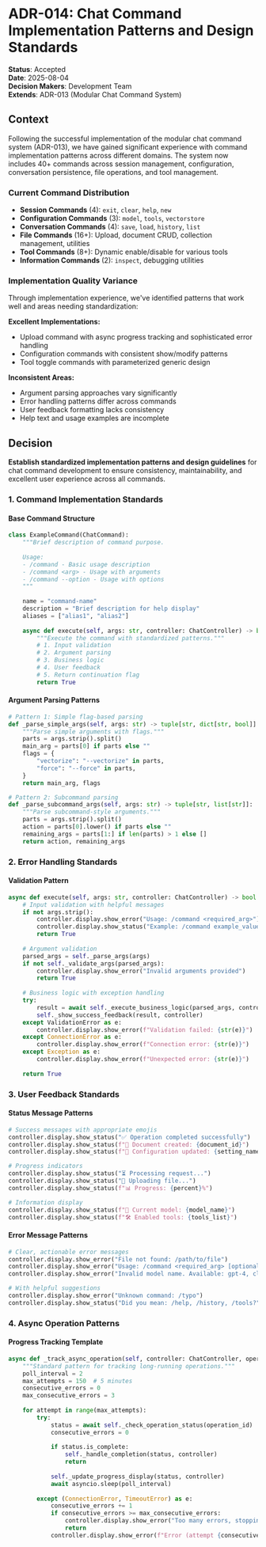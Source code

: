 # ADR-014: Chat Command Implementation Patterns and Design Standards

**Status**: Accepted  
**Date**: 2025-08-04  
**Decision Makers**: Development Team  
**Extends**: ADR-013 (Modular Chat Command System)

## Context

Following the successful implementation of the modular chat command system (ADR-013), we have gained significant experience with command implementation patterns across different domains. The system now includes 40+ commands across session management, configuration, conversation persistence, file operations, and tool management.

### Current Command Distribution

- **Session Commands** (4): `exit`, `clear`, `help`, `new`
- **Configuration Commands** (3): `model`, `tools`, `vectorstore`
- **Conversation Commands** (4): `save`, `load`, `history`, `list`
- **File Commands** (16+): Upload, document CRUD, collection management, utilities
- **Tool Commands** (8+): Dynamic enable/disable for various tools
- **Information Commands** (2): `inspect`, debugging utilities

### Implementation Quality Variance

Through implementation experience, we've identified patterns that work well and areas needing standardization:

**Excellent Implementations:**
- Upload command with async progress tracking and sophisticated error handling
- Configuration commands with consistent show/modify patterns
- Tool toggle commands with parameterized generic design

**Inconsistent Areas:**
- Argument parsing approaches vary significantly
- Error handling patterns differ across commands
- User feedback formatting lacks consistency
- Help text and usage examples are incomplete

## Decision

**Establish standardized implementation patterns and design guidelines** for chat command development to ensure consistency, maintainability, and excellent user experience across all commands.

### 1. Command Implementation Standards

#### Base Command Structure
```python
class ExampleCommand(ChatCommand):
    """Brief description of command purpose.
    
    Usage:
    - /command - Basic usage description
    - /command <arg> - Usage with arguments
    - /command --option - Usage with options
    """
    
    name = "command-name"
    description = "Brief description for help display"
    aliases = ["alias1", "alias2"]
    
    async def execute(self, args: str, controller: ChatController) -> bool:
        """Execute the command with standardized patterns."""
        # 1. Input validation
        # 2. Argument parsing
        # 3. Business logic
        # 4. User feedback
        # 5. Return continuation flag
        return True
```

#### Argument Parsing Patterns
```python
# Pattern 1: Simple flag-based parsing
def _parse_simple_args(self, args: str) -> tuple[str, dict[str, bool]]:
    """Parse simple arguments with flags."""
    parts = args.strip().split()
    main_arg = parts[0] if parts else ""
    flags = {
        "vectorize": "--vectorize" in parts,
        "force": "--force" in parts,
    }
    return main_arg, flags

# Pattern 2: Subcommand parsing
def _parse_subcommand_args(self, args: str) -> tuple[str, list[str]]:
    """Parse subcommand-style arguments."""
    parts = args.strip().split()
    action = parts[0].lower() if parts else ""
    remaining_args = parts[1:] if len(parts) > 1 else []
    return action, remaining_args
```

### 2. Error Handling Standards

#### Validation Pattern
```python
async def execute(self, args: str, controller: ChatController) -> bool:
    # Input validation with helpful messages
    if not args.strip():
        controller.display.show_error("Usage: /command <required_arg>")
        controller.display.show_status("Example: /command example_value")
        return True
    
    # Argument validation
    parsed_args = self._parse_args(args)
    if not self._validate_args(parsed_args):
        controller.display.show_error("Invalid arguments provided")
        return True
    
    # Business logic with exception handling
    try:
        result = await self._execute_business_logic(parsed_args, controller)
        self._show_success_feedback(result, controller)
    except ValidationError as e:
        controller.display.show_error(f"Validation failed: {str(e)}")
    except ConnectionError as e:
        controller.display.show_error(f"Connection error: {str(e)}")
    except Exception as e:
        controller.display.show_error(f"Unexpected error: {str(e)}")
    
    return True
```

### 3. User Feedback Standards

#### Status Message Patterns
```python
# Success messages with appropriate emojis
controller.display.show_status("✅ Operation completed successfully")
controller.display.show_status(f"📄 Document created: {document_id}")
controller.display.show_status(f"🔧 Configuration updated: {setting_name}")

# Progress indicators
controller.display.show_status("⏳ Processing request...")
controller.display.show_status("🔄 Uploading file...")
controller.display.show_status(f"📊 Progress: {percent}%")

# Information display
controller.display.show_status(f"🤖 Current model: {model_name}")
controller.display.show_status(f"🛠️ Enabled tools: {tools_list}")
```

#### Error Message Patterns
```python
# Clear, actionable error messages
controller.display.show_error("File not found: /path/to/file")
controller.display.show_error("Usage: /command <required_arg> [optional_arg]")
controller.display.show_error("Invalid model name. Available: gpt-4, claude-3")

# With helpful suggestions
controller.display.show_error("Unknown command: /typo")
controller.display.show_status("Did you mean: /help, /history, /tools?")
```

### 4. Async Operation Patterns

#### Progress Tracking Template
```python
async def _track_async_operation(self, controller: ChatController, operation_id: str):
    """Standard pattern for tracking long-running operations."""
    poll_interval = 2
    max_attempts = 150  # 5 minutes
    consecutive_errors = 0
    max_consecutive_errors = 3
    
    for attempt in range(max_attempts):
        try:
            status = await self._check_operation_status(operation_id)
            consecutive_errors = 0
            
            if status.is_complete:
                self._handle_completion(status, controller)
                return
            
            self._update_progress_display(status, controller)
            await asyncio.sleep(poll_interval)
            
        except (ConnectionError, TimeoutError) as e:
            consecutive_errors += 1
            if consecutive_errors >= max_consecutive_errors:
                controller.display.show_error("Too many errors, stopping tracking")
                return
            controller.display.show_error(f"Error (attempt {consecutive_errors}): {e}")
```
